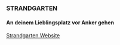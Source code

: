 ### STRANDGARTEN
#### An deinem Lieblingsplatz vor Anker gehen
[Strandgarten Website](https://strandgarten.ch)
